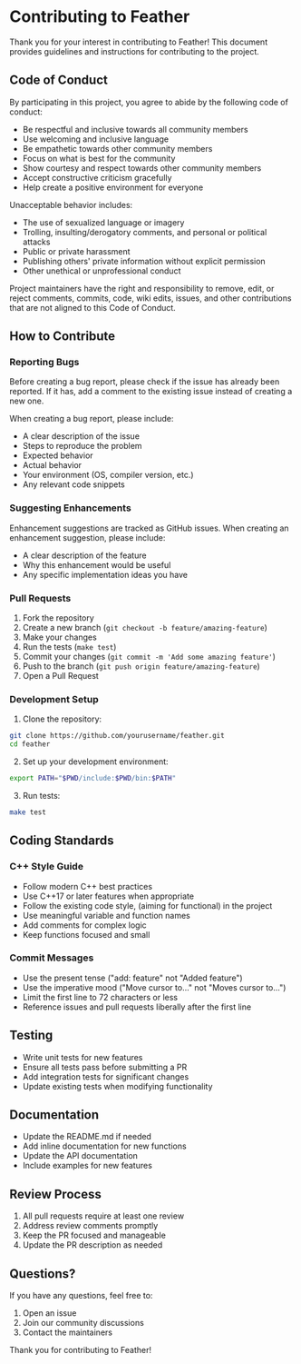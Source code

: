 # Contributing to Feather

Thank you for your interest in contributing to Feather! This document provides guidelines and instructions for contributing to the project.

## Code of Conduct

By participating in this project, you agree to abide by the following code of conduct:

- Be respectful and inclusive towards all community members
- Use welcoming and inclusive language
- Be empathetic towards other community members
- Focus on what is best for the community
- Show courtesy and respect towards other community members
- Accept constructive criticism gracefully
- Help create a positive environment for everyone

Unacceptable behavior includes:
- The use of sexualized language or imagery
- Trolling, insulting/derogatory comments, and personal or political attacks
- Public or private harassment
- Publishing others' private information without explicit permission
- Other unethical or unprofessional conduct

Project maintainers have the right and responsibility to remove, edit, or reject comments, commits, code, wiki edits, issues, and other contributions that are not aligned to this Code of Conduct.

## How to Contribute

### Reporting Bugs

Before creating a bug report, please check if the issue has already been reported. If it has, add a comment to the existing issue instead of creating a new one.

When creating a bug report, please include:
- A clear description of the issue
- Steps to reproduce the problem
- Expected behavior
- Actual behavior
- Your environment (OS, compiler version, etc.)
- Any relevant code snippets

### Suggesting Enhancements

Enhancement suggestions are tracked as GitHub issues. When creating an enhancement suggestion, please include:
- A clear description of the feature
- Why this enhancement would be useful
- Any specific implementation ideas you have

### Pull Requests

1. Fork the repository
2. Create a new branch (`git checkout -b feature/amazing-feature`)
3. Make your changes
4. Run the tests (`make test`)
5. Commit your changes (`git commit -m 'Add some amazing feature'`)
6. Push to the branch (`git push origin feature/amazing-feature`)
7. Open a Pull Request

### Development Setup

1. Clone the repository:
```bash
git clone https://github.com/yourusername/feather.git
cd feather
```

2. Set up your development environment:
```bash
export PATH="$PWD/include:$PWD/bin:$PATH"
```

3. Run tests:
```bash
make test
```

## Coding Standards

### C++ Style Guide

- Follow modern C++ best practices
- Use C++17 or later features when appropriate
- Follow the existing code style, (aiming for functional) in the project
- Use meaningful variable and function names
- Add comments for complex logic
- Keep functions focused and small

### Commit Messages

- Use the present tense ("add: feature" not "Added feature")
- Use the imperative mood ("Move cursor to..." not "Moves cursor to...")
- Limit the first line to 72 characters or less
- Reference issues and pull requests liberally after the first line

## Testing

- Write unit tests for new features
- Ensure all tests pass before submitting a PR
- Add integration tests for significant changes
- Update existing tests when modifying functionality

## Documentation

- Update the README.md if needed
- Add inline documentation for new functions
- Update the API documentation
- Include examples for new features

## Review Process

1. All pull requests require at least one review
2. Address review comments promptly
3. Keep the PR focused and manageable
4. Update the PR description as needed

## Questions?

If you have any questions, feel free to:
1. Open an issue
2. Join our community discussions
3. Contact the maintainers

Thank you for contributing to Feather! 